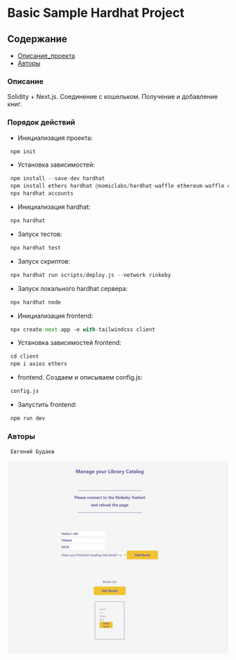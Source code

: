 # Basic Sample Hardhat Project

## Содержание
- [Описание_проекта](#Описание_проекта)
- [Авторы](#Авторы)

### <a name="Описание_проекта">Описание</a>

Solidity + Next.js. Соединение с кошельком. Получение и добавление книг.

### Порядок действий

- Инициализация проекта:

```python
 npm init
```

- Установка зависимостей:

```python
 npm install --save-dev hardhat
 npm install ethers hardhat @nomiclabs/hardhat-waffle ethereum-waffle chai @nomiclabs/hardhat-ethers @openzeppelin/contracts dotenv
 npx hardhat accounts
```

- Инициализация hardhat:

```python
 npx hardhat
```

- Запуск тестов:

```python
 npx hardhat test
```

- Запуск скриптов:

```python
 npx hardhat run scripts/deploy.js --network rinkeby
```

- Запуск локального hardhat сервера:

```python
 npx hardhat node
``` 

- Инициализация frontend:

```python
 npx create-next-app -e with-tailwindcss client
``` 

- Установка зависимостей frontend:

```python
 cd client
 npm i axios ethers
``` 

- frontend. Создаем и описываем config.js:

```python
 config.js
``` 

- Запустить frontend:

```python
 npm run dev
``` 

### <a name="Авторы">Авторы</a>
```
 Евгений Будаев
```

![Image alt](https://github.com/EvgeniyBudaev/code_with_kavit_dapp_fullstack/raw/main/client/public/readme.jpg)
